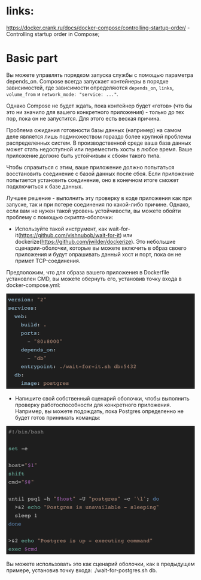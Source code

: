 # links:

https://docker.crank.ru/docs/docker-compose/controlling-startup-order/ - Controlling startup order in Compose;

# Basic part

Вы можете управлять порядком запуска службы с помощью параметра depends_on. Compose всегда запускает контейнеры в порядке зависимостей, где зависимости определяются `depends_on`, `links`, `volume_from` и `network_mode: "service: ..."`.


Однако Compose не будет ждать, пока контейнер будет «готов» (что бы это ни значило для вашего конкретного приложения) - только до тех пор, пока он не запустится. Для этого есть веская причина.


Проблема ожидания готовности базы данных (например) на самом деле является лишь подмножеством гораздо более крупной проблемы распределенных систем. В производственной среде ваша база данных может стать недоступной или переместить хосты в любое время. Ваше приложение должно быть устойчивым к сбоям такого типа.


Чтобы справиться с этим, ваше приложение должно попытаться восстановить соединение с базой данных после сбоя. Если приложение попытается установить соединение, оно в конечном итоге сможет подключиться к базе данных.

Лучшее решение - выполнить эту проверку в коде приложения как при запуске, так и при потере соединения по какой-либо причине. Однако, если вам не нужен такой уровень устойчивости, вы можете обойти проблему с помощью скрипта-оболочки:


 - Используйте такой инструмент, как wait-for-it(https://github.com/vishnubob/wait-for-it) или dockerize(https://github.com/jwilder/dockerize). Это небольшие сценарии-оболочки, которые вы можете включить в образ своего приложения и будут опрашивать данный хост и порт, пока он не примет TCP-соединения.

Предположим, что для образа вашего приложения в Dockerfile установлен CMD, вы можете обернуть его, установив точку входа в docker-compose.yml:

<img width="683" alt="Screenshot 2021-07-23 at 12 41 10" src="https://github.com/DaDvoy/Inception/blob/basicPart/srcs/informationDockerCompose/Screen%20Shot%202021-11-28%20at%207.25.51%20PM.png">

 - Напишите свой собственный сценарий оболочки, чтобы выполнить проверку работоспособности для конкретного приложения. Например, вы можете подождать, пока Postgres определенно не будет готов принимать команды:

<img width="683" alt="Screenshot 2021-07-23 at 12 41 10" src="https://github.com/DaDvoy/Inception/blob/basicPart/srcs/informationDockerCompose/Screen%20Shot%202021-11-28%20at%207.25.59%20PM.png">

Вы можете использовать это как сценарий оболочки, как в предыдущем примере, установив точку входа: ./wait-for-postgres.sh db.
